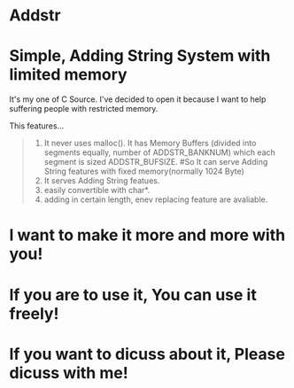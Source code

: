 # Addstr
# Simple, Adding String System with limited memory

It's my one of C Source. I've decided to open it because I want to help suffering people with restricted memory.

This features...
> 1. It never uses malloc().
> It has Memory Buffers (divided into segments equally, number of ADDSTR_BANKNUM)
> which each segment is sized ADDSTR_BUFSIZE.
> #So It can serve Adding String features with fixed memory(normally 1024 Byte) 
> 2. It serves Adding String featues.
> 3. easily convertible with char*.
> 4. adding in certain length, enev replacing feature are avaliable.

# I want to make it more and more with you!
# If you are to use it, You can use it freely!
# If you want to dicuss about it, Please dicuss with me!
